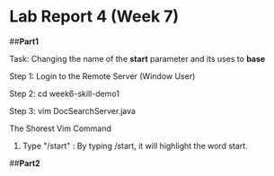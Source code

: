 # __Lab Report 4 (Week 7)__

##__Part1__

Task: Changing the name of the __start__ parameter and its uses to __base__

Step 1: Login to the Remote Server (Window User)

Step 2: cd week6-skill-demo1

Step 3: vim DocSearchServer.java

The Shorest Vim Command

1. Type "/start" : By typing /start, it will highlight the word start.

##__Part2__